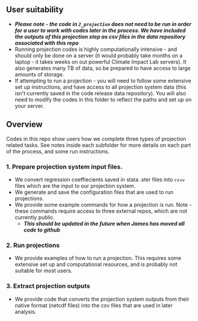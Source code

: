 ## User suitability 

- ***Please note - the code in `2_projection` does not need to be run in order for a user to work with codes later in the process.
We have included the outputs of this projection step as csv files in the data repository associated with this repo***
- Running projection codes is highly computationally intensive - and should only be done on a server (it would probably take months on a laptop - it takes weeks on out powerful Climate Impact Lab servers). It also generates many TB of data, so be prepared to have access to large amounts of storage. 
- If attempting to run a projection - you will need to follow some extensive set up instructions, and have access to all projection system data (this isn't currently saved in the
code release data repository). You will also need to modify the codes in this folder to reflect the paths and set up on your server.

## Overview

Codes in this repo show users how we complete three types of projection related tasks. See notes inside each subfolder for more details on each part of the process, and some run instructions. 

### 1. Prepare projection system input files.
- We convert regression coeffiecients saved in stata .ster files into `csvv` files which are the input to our projection system. 
- We generate and save the configuration files that are used to run projections.
- We provide some example commands for how a projection is run. Note - these commands require access to three external repos, which are not currently public. 
  - ***This should be updated in the future when James has moved all code to github***

### 2. Run projections
- We provide examples of how to run a projection. This requires some extensive set up and computational resources, and is probably not suitable for most users. 

### 3. Extract projection outputs
- We provide code that converts the projection system outputs from their native format (netcdf files) into the csv files that are used in later analysis. 




